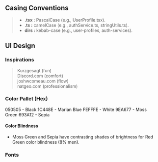 ## Casing Conventions

> - **.tsx :** PascalCase (e.g., UserProfile.tsx).
> - **.ts :** camelCase (e.g., authService.ts, stringUtils.ts).
> - **dirs :** kebab-case (e.g., user-profiles, auth-services).

## UI Design

### Inspirations

> Kurzgesagt (fun)  
> Discord.com (comfort)  
> joshwcomeau.com (flow)  
> natgeo.com (professionalism)

### Color Pallet (Hex)

050505 - Black
1C448E - Marian Blue
FEFFFE - White
9EA677 - Moss Green
693A12 - Sepia

#### Color Blindness

- Moss Green and Sepia have contrasting shades of brightness for Red Green color blindness (8% men).

### Fonts
